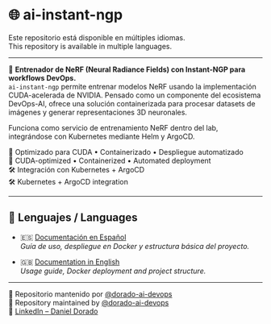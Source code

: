 # 🌐 ai-instant-ngp

Este repositorio está disponible en múltiples idiomas.  
This repository is available in multiple languages.

---

🧠 **Entrenador de NeRF (Neural Radiance Fields) con Instant-NGP para workflows DevOps.**  
`ai-instant-ngp` permite entrenar modelos NeRF usando la implementación CUDA-acelerada de NVIDIA.
Pensado como un componente del ecosistema DevOps-AI, ofrece una solución containerizada para procesar datasets de imágenes y generar representaciones 3D neuronales.

Funciona como servicio de entrenamiento NeRF dentro del lab, integrándose con Kubernetes mediante Helm y ArgoCD.

🚀 Optimizado para CUDA • Containerizado • Despliegue automatizado  
🚀 CUDA-optimized • Containerized • Automated deployment  
🛠️ Integración con Kubernetes + ArgoCD  
🛠️ Kubernetes + ArgoCD integration

---

## 📘 Lenguajes / Languages

- 🇪🇸 [Documentación en Español](./README_ES.md)  
  _Guía de uso, despliegue en Docker y estructura básica del proyecto._

- 🇬🇧 [Documentation in English](./README_ENG.md)  
  _Usage guide, Docker deployment and project structure._

---

📁 Repositorio mantenido por [@dorado-ai-devops](https://github.com/dorado-ai-devops)  
📁 Repository maintained by [@dorado-ai-devops](https://github.com/dorado-ai-devops)  
🔗 [LinkedIn – Daniel Dorado](https://www.linkedin.com/in/doradodaniel/)
